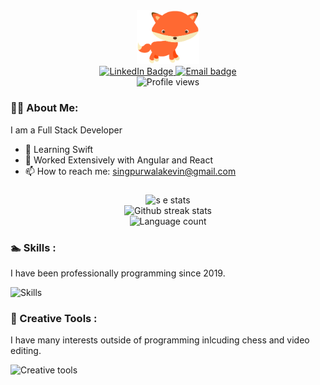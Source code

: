 <div id="header" align="center">
  <img src="media/profile-transparant.svg" width="100"/>
  <div id="badges">
	<a href="https://www.linkedin.com/in/kevinsingpurwala2000/">
		<img src="https://img.shields.io/badge/LinkedIn-393C46?style=for-the-badge&logo=LinkedIn&logoColor=0A66C2" alt="LinkedIn Badge"/>
	</a>
	<a href="mailto:singpurwalakevin@gmail.com">
		<img src="https://img.shields.io/badge/singpurwalakevin@gmail.com-393C46?logo=gmail&style=for-the-badge&logoColor=red" alt="Email badge"/>
	</a>
</div>
<img src="https://komarev.com/ghpvc/?username=soggyfox&style=flat-square&color=EC6576" alt="Profile views"/>
</div>


### :technologist: About Me:
I am a Full Stack Developer

- 🌱 Learning Swift
- :book: Worked Extensively with Angular and React
- 📫 How to reach me: singpurwalakevin@gmail.com

###
<div align="center">
	<img src="https://github-readme-stats.vercel.app/api?username=Singpurwala&count_private=true&title_color=EC6576&text_color=FFFFFF&icon_color=EC6576&bg_color=0D1117&hide_border=true" alt="s e stats">
</div>

<!-- To customise ^ https://github-readme-streak-stats.herokuapp.com/demo -->
<div align="center">
	<img src="https://github-readme-streak-stats.herokuapp.com?user=soggyfox&hide_border=true&background=0D1117&stroke=FFFFFF&sideNums=FFFFFF&ring=EC6576&fire=EC6576&currStreakNum=FFFFFF&currStreakLabel=FFFFFF&sideLabels=FFFFFF&dates=555555" alt="Github streak stats">
</div>

<div align="center">
	<img src="https://github-readme-stats.vercel.app/api/top-langs/?username=soggyfox&layout=compacte&title_color=EC6576&text_color=FFFFFF&icon_color=EC6576&bg_color=0D1117&hide_border=true" alt="Language count">
</div>



### :swimmer:  Skills :
I have been professionally programming since 2019.
<!-- https://github.com/tandpfun/skill-icons#icons-list -->
<div align="left">
	<img src="https://skillicons.dev/icons?i=cs,dotnet,git,github,html,css,ts,java,linux,mysql,py,swift,docker,figma,latex,linux,react,angular,&perline=10" alt="Skills">
</div>

### :art: Creative Tools :
I have many interests outside of programming inlcuding chess and video editing.

<img src="https://skillicons.dev/icons?i=ae,ai,pr" alt="Creative tools">
